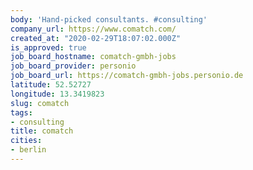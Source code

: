 ```yaml
---
body: 'Hand-picked consultants. #consulting'
company_url: https://www.comatch.com/
created_at: "2020-02-29T18:07:02.000Z"
is_approved: true
job_board_hostname: comatch-gmbh-jobs
job_board_provider: personio
job_board_url: https://comatch-gmbh-jobs.personio.de
latitude: 52.52727
longitude: 13.3419823
slug: comatch
tags:
- consulting
title: comatch
cities:
- berlin
---
```

